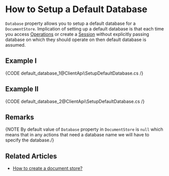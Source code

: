 # How to Setup a Default Database

`Database` property allows you to setup a default database for a `DocumentStore`. Implication of setting up a default database is that each time you access [Operations](../client-api/operations/what-are-operations) or create a [Session](../client-api/session/what-is-a-session-and-how-does-it-work) without explicitly passing database on which they should operate on then default database is assumed.

## Example I

{CODE default_database_1@ClientApi\SetupDefaultDatabase.cs /}

## Example II

{CODE default_database_2@ClientApi\SetupDefaultDatabase.cs /}

## Remarks

{NOTE By default value of `Database` property in `DocumentStore` is `null` which means that in any actions that need a database name we will have to specify the database./}

## Related Articles

- [How to create a document store?](./creating-document-store)

